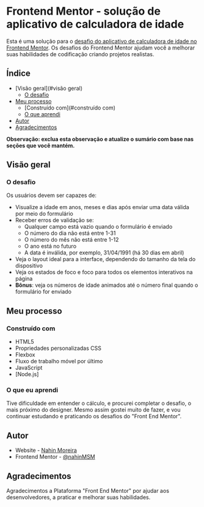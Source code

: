 # Frontend Mentor - solução de aplicativo de calculadora de idade

Esta é uma solução para o [desafio do aplicativo de calculadora de idade no Frontend Mentor](https://www.frontendmentor.io/challenges/age-calculator-app-dF9DFFpj-Q). Os desafios do Frontend Mentor ajudam você a melhorar suas habilidades de codificação criando projetos realistas.

## Índice

- [Visão geral](#visão geral)
  - [O desafio](#o-desafio)
- [Meu processo](#meu-processo)
  - [Construído com](#construído com)
  - [O que aprendi](#o-que-aprendi)
- [Autor](#autor)
- [Agradecimentos](#acknowledgments)

**Observação: exclua esta observação e atualize o sumário com base nas seções que você mantém.**

## Visão geral

### O desafio

Os usuários devem ser capazes de:

- Visualize a idade em anos, meses e dias após enviar uma data válida por meio do formulário
- Receber erros de validação se:
  - Qualquer campo está vazio quando o formulário é enviado
  - O número do dia não está entre 1-31
  - O número do mês não está entre 1-12
  - O ano está no futuro
  - A data é inválida, por exemplo, 31/04/1991 (há 30 dias em abril)
- Veja o layout ideal para a interface, dependendo do tamanho da tela do dispositivo
- Veja os estados de foco e foco para todos os elementos interativos na página
- **Bônus**: veja os números de idade animados até o número final quando o formulário for enviado

## Meu processo

### Construído com

- HTML5
- Propriedades personalizadas CSS
- Flexbox
- Fluxo de trabalho móvel por último
- JavaScript
- [Node.js] 

### O que eu aprendi

Tive dificuldade em entender o cálculo, e procurei completar o desafio, o mais próximo do designer. Mesmo assim gostei muito de fazer, e vou continuar estudando e praticando os desafios do "Front End Mentor". 


## Autor

- Website - [Nahin Moreira](https://github.com/nahinMSM/)
- Frontend Mentor - [@nahinMSM](https://www.frontendmentor.io/profile/nahinMSM)


## Agradecimentos

Agradecimentos a Plataforma "Front End Mentor" por ajudar aos desenvolvedores, a praticar e melhorar suas habilidades. 

